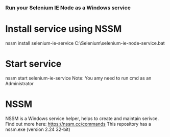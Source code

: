 ### Run your Selenium IE Node as a Windows service

# Install service using NSSM
nssm install selenium-ie-service C:\Selenium\selenium-ie-node-service.bat

# Start service 
nssm start selenium-ie-service 
Note: You amy need to run cmd as an Administrator

# NSSM
NSSM is a Windows service helper, helps to create and maintain serivce. Find out more here: https://nssm.cc/commands
This repository has a nssm.exe (version 2.24 32-bit) 
